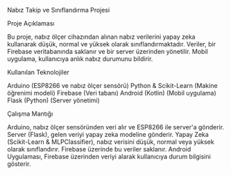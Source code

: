 Nabız Takip ve Sınıflandırma Projesi

Proje Açıklaması

Bu proje, nabız ölçer cihazından alınan nabız verilerini yapay zeka kullanarak düşük, normal ve yüksek olarak sınıflandırmaktadır. Veriler, bir Firebase veritabanında saklanır ve bir server üzerinden yönetilir. Mobil uygulama, kullanıcıya anlık nabız durumunu bildirir.

Kullanılan Teknolojiler

Arduino (ESP8266 ve nabız ölçer sensörü)
Python & Scikit-Learn (Makine öğrenimi modeli)
Firebase (Veri tabanı)
Android (Kotlin) (Mobil uygulama)
Flask (Python) (Server yönetimi)

Çalışma Mantığı

Arduino, nabız ölçer sensöründen veri alır ve ESP8266 ile server'a gönderir.
Server (Flask), gelen veriyi yapay zeka modeline gönderir.
Yapay Zeka (Scikit-Learn & MLPClassifier), nabız verisini düşük, normal veya yüksek olarak sınıflandırır.
Firebase üzerinde bu veriler saklanır.
Android Uygulaması, Firebase üzerinden veriyi alarak kullanıcıya durum bilgisini gösterir.
